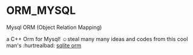 # ORM_MYSQL
Mysql ORM (Object Relation Mapping)

a C++ Orm for Mysql!
:relaxed:steal many many ideas and codes from this cool man's :hurtrealbad: [sqlite orm](https://github.com/BOT-Man-JL/ORM-Lite)


